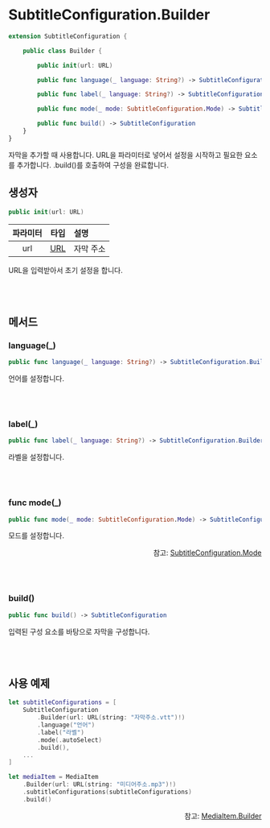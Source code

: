 # SubtitleConfiguration.Builder

```swift
extension SubtitleConfiguration {

    public class Builder {

        public init(url: URL)

        public func language(_ language: String?) -> SubtitleConfiguration.Builder

        public func label(_ language: String?) -> SubtitleConfiguration.Builder

        public func mode(_ mode: SubtitleConfiguration.Mode) -> SubtitleConfiguration.Builder

        public func build() -> SubtitleConfiguration
    }
}
```
자막을 추가할 때 사용합니다. URL을 파라미터로 넣어서 설정을 시작하고 필요한 요소를 추가합니다. .build()를 호출하여 구성을 완료합니다.

## 생성자

```swift
public init(url: URL)
```
|파라미터|타입|설명|
|:--:|:--:|:--|
|url|[URL](https://developer.apple.com/documentation/foundation/url)|자막 주소|

URL을 입력받아서 초기 설정을 합니다.

<br><br>
## 메서드

### language(_)
```swift
public func language(_ language: String?) -> SubtitleConfiguration.Builder
```
언어를 설정합니다.

<br><br>
### label(_)
```swift
public func label(_ language: String?) -> SubtitleConfiguration.Builder
```
라벨을 설정합니다.

<br><br>
### func mode(_)
```swift
public func mode(_ mode: SubtitleConfiguration.Mode) -> SubtitleConfiguration.Builder
```
모드를 설정합니다.
<div align="right">
참고: <a href="../../struct/subtitle-configuration/home.md">SubtitleConfiguration.Mode</a>
</div>

<br><br>
### build()
```swift
public func build() -> SubtitleConfiguration
```
입력된 구성 요소를 바탕으로 자막을 구성합니다.

<br><br>
## 사용 예제
```swift
let subtitleConfigurations = [
    SubtitleConfiguration
        .Builder(url: URL(string: "자막주소.vtt")!)
        .language("언어")
        .label("라벨")
        .mode(.autoSelect)
        .build(),
    ...
]

let mediaItem = MediaItem
    .Builder(url: URL(string: "미디어주소.mp3")!)
    .subtitleConfigurations(subtitleConfigurations)
    .build()
```

<div align="right">
참고: <a href="../../class/media-item-builder/home.md">MediaItem.Builder</a>
</div>